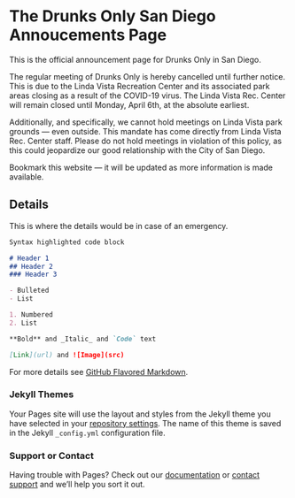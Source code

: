 # The Drunks Only San Diego Annoucements Page

This is the official announcement page for Drunks Only in San Diego.

The regular meeting of Drunks Only is hereby cancelled until further notice.  This is due to the Linda Vista Recreation Center and its associated park areas closing as a result of the COVID-19 virus.  The Linda Vista Rec. Center will remain closed until Monday, April 6th, at the absolute earliest.  

Additionally, and specifically, we cannot hold meetings on Linda Vista park grounds — even outside.  This mandate has come directly from Linda Vista Rec. Center staff.  Please do not hold meetings in violation of this policy, as this could jeopardize our good relationship with the City of San Diego.

Bookmark this website — it will be updated as more information is made available.

## Details

This is where the details would be in case of an emergency.

```markdown
Syntax highlighted code block

# Header 1
## Header 2
### Header 3

- Bulleted
- List

1. Numbered
2. List

**Bold** and _Italic_ and `Code` text

[Link](url) and ![Image](src)
```

For more details see [GitHub Flavored Markdown](https://guides.github.com/features/mastering-markdown/).

### Jekyll Themes

Your Pages site will use the layout and styles from the Jekyll theme you have selected in your [repository settings](https://github.com/drunksonly/announcements/settings). The name of this theme is saved in the Jekyll `_config.yml` configuration file.

### Support or Contact

Having trouble with Pages? Check out our [documentation](https://help.github.com/categories/github-pages-basics/) or [contact support](https://github.com/contact) and we’ll help you sort it out.
